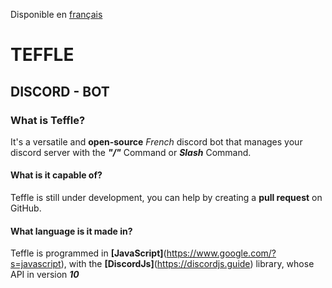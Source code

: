 Disponible en [français](readme.md)

# TEFFLE
## DISCORD - BOT

### What is Teffle?
It's a versatile and **open-source** *French* discord bot that manages your discord server with the ***"/"*** Command or ***Slash*** Command.

#### What is it capable of?
Teffle is still under development, you can help by creating a **pull request** on GitHub.

#### What language is it made in?
Teffle is programmed in **[JavaScript]**(https://www.google.com/?s=javascript), with the **[DiscordJs]**(https://discordjs.guide) library, whose API in version ***10***

